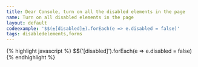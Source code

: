 ```yaml
---
title: Dear Console, turn on all the disabled elements in the page
name: Turn on all disabled elements in the page
layout: default
codeexample: '$$(±[disabled]±).forEach(e => e.disabled = false)'
tags: disabledelements,forms
---
```


{% highlight javascript %}
$$('[disabled]').forEach(e => e.disabled = false)
{% endhighlight %}
